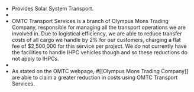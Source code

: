 - Provides Solar System Transport.
-
- OMTC Transport Services is a branch of Olympus Mons Trading Company, responsible for managing all the transport operations we are involved in. Due to logistical efficiency, we are able to reduce transfer costs of all cargo we handle by 2% for our customers, charging a flat fee of $2,500,000 for this service per project. We do not currently have the facilities to handle IHPC vehicles though and so these reductions do not apply to IHPCs.
-
- As stated on the OMTC webpage, #[[Olympus Mons Trading Company]] are able to claim a greater reduction in costs using OMTC Transport Services.